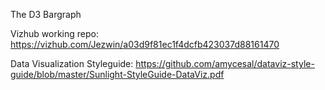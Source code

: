 The D3 Bargraph


Vizhub working repo: https://vizhub.com/Jezwin/a03d9f81ec1f4dcfb423037d88161470

Data Visualization Styleguide: https://github.com/amycesal/dataviz-style-guide/blob/master/Sunlight-StyleGuide-DataViz.pdf
